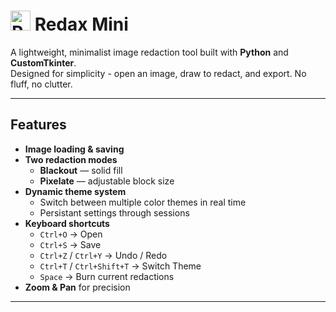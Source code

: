 # <img src="https://i.ibb.co/SwP335Y4/icon.png" alt="Redax Icon" width="32" height="32" /> Redax Mini

A lightweight, minimalist image redaction tool built with **Python** and **CustomTkinter**.  
Designed for simplicity - open an image, draw to redact, and export. No fluff, no clutter.

---

## Features

- **Image loading & saving**
- **Two redaction modes**
  - **Blackout** — solid fill  
  - **Pixelate** — adjustable block size
- **Dynamic theme system**
  - Switch between multiple color themes in real time  
  - Persistant settings through sessions
- **Keyboard shortcuts**
  - `Ctrl+O` → Open  
  - `Ctrl+S` → Save  
  - `Ctrl+Z` / `Ctrl+Y` → Undo / Redo  
  - `Ctrl+T` / `Ctrl+Shift+T` → Switch Theme  
  - `Space` → Burn current redactions
- **Zoom & Pan** for precision

---

